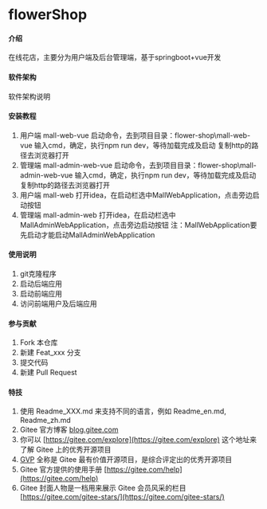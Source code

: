 # flowerShop

#### 介绍
在线花店，主要分为用户端及后台管理端，基于springboot+vue开发

#### 软件架构
软件架构说明


#### 安装教程

1. 用户端 mall-web-vue
    启动命令，去到项目目录：flower-shop\mall-web-vue
    输入cmd，确定，执行npm run dev，等待加载完成及启动
    复制http的路径去浏览器打开
2. 管理端 mall-admin-web-vue
   启动命令，去到项目目录：flower-shop\mall-admin-web-vue
   输入cmd，确定，执行npm run dev，等待加载完成及启动
   复制http的路径去浏览器打开
3. 用户端 mall-web
    打开idea，在启动栏选中MallWebApplication，点击旁边启动按钮
4. 管理端 mall-admin-web
    打开idea，在启动栏选中MallAdminWebApplication，点击旁边启动按钮
    注：MallWebApplication要先启动才能启动MallAdminWebApplication

#### 使用说明

1.  git克隆程序
2.  启动后端应用
3.  启动前端应用
4.  访问前端用户及后端应用

#### 参与贡献

1.  Fork 本仓库
2.  新建 Feat_xxx 分支
3.  提交代码
4.  新建 Pull Request


#### 特技

1.  使用 Readme\_XXX.md 来支持不同的语言，例如 Readme\_en.md, Readme\_zh.md
2.  Gitee 官方博客 [blog.gitee.com](https://blog.gitee.com)
3.  你可以 [https://gitee.com/explore](https://gitee.com/explore) 这个地址来了解 Gitee 上的优秀开源项目
4.  [GVP](https://gitee.com/gvp) 全称是 Gitee 最有价值开源项目，是综合评定出的优秀开源项目
5.  Gitee 官方提供的使用手册 [https://gitee.com/help](https://gitee.com/help)
6.  Gitee 封面人物是一档用来展示 Gitee 会员风采的栏目 [https://gitee.com/gitee-stars/](https://gitee.com/gitee-stars/)

